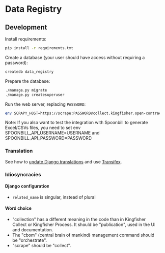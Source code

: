 # Data Registry

## Development

Install requirements:

```bash
pip install -r requirements.txt
```

Create a database (your user should have access without requiring a password):

```bash
createdb data_registry
```

Prepare the database:

```bash
./manage.py migrate
./manage.py createsuperuser
```

Run the web server, replacing `PASSWORD`:

```bash
env SCRAPY_HOST=https://scrape:PASSWORD@collect.kingfisher.open-contracting.org/ SCRAPY_PROJECT=kingfisher EXPORTER_HOST=http://127.0.0.1:8000/ ./manage.py runserver
```

Note: If you also want to test the integration with Spoonbill to generate Excel/CSVs files, you need to set env SPOONBILL_API_USERNAME=USERNAME and SPOONBILL_API_PASSWORD=PASSWORD

### Translation

See how to [update Django translations](https://ocp-software-handbook.readthedocs.io/en/latest/python/i18n.html) and use [Transifex](https://www.transifex.com/open-contracting-partnership-1/data-registry/).

### Idiosyncracies

#### Django configuration

- `related_name` is singular, instead of plural

#### Word choice

- "collection" has a different meaning in the code than in Kingfisher Collect or Kingfisher Process. It should be "publication", used in the UI and documentation.
- The "cbom" (central brain of mankind) management command should be "orchestrate".
- "scrape" should be "collect".
